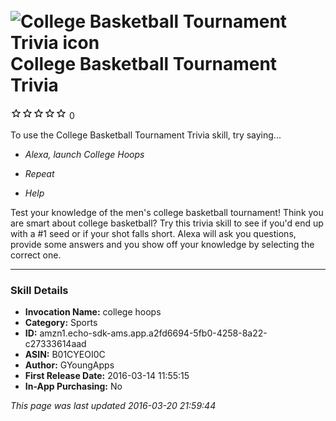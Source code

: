 # &nbsp;<img src="https://github.com/dale3h/alexa-skills-list/raw/master/skills/college-basketball-tournament-trivia/B01CYEOI0C/app_icon" alt="College Basketball Tournament Trivia icon" width="36"> College Basketball Tournament Trivia
![0 stars](../../../images/ic_star_border_black_18dp_1x.png)![0 stars](../../../images/ic_star_border_black_18dp_1x.png)![0 stars](../../../images/ic_star_border_black_18dp_1x.png)![0 stars](../../../images/ic_star_border_black_18dp_1x.png)![0 stars](../../../images/ic_star_border_black_18dp_1x.png) 0

To use the College Basketball Tournament Trivia skill, try saying...

* *Alexa, launch College Hoops*

* *Repeat*

* *Help*

Test your knowledge of the men's college basketball tournament!  Think you are smart about college basketball?  Try this trivia skill to see if you'd end up with a #1 seed or if your shot falls short.  Alexa will ask you questions, provide some answers and you show off your knowledge by selecting the correct one.

***

### Skill Details

* **Invocation Name:** college hoops
* **Category:** Sports
* **ID:** amzn1.echo-sdk-ams.app.a2fd6694-5fb0-4258-8a22-c27333614aad
* **ASIN:** B01CYEOI0C
* **Author:** GYoungApps
* **First Release Date:** 2016-03-14 11:55:15
* **In-App Purchasing:** No

*This page was last updated 2016-03-20 21:59:44*
